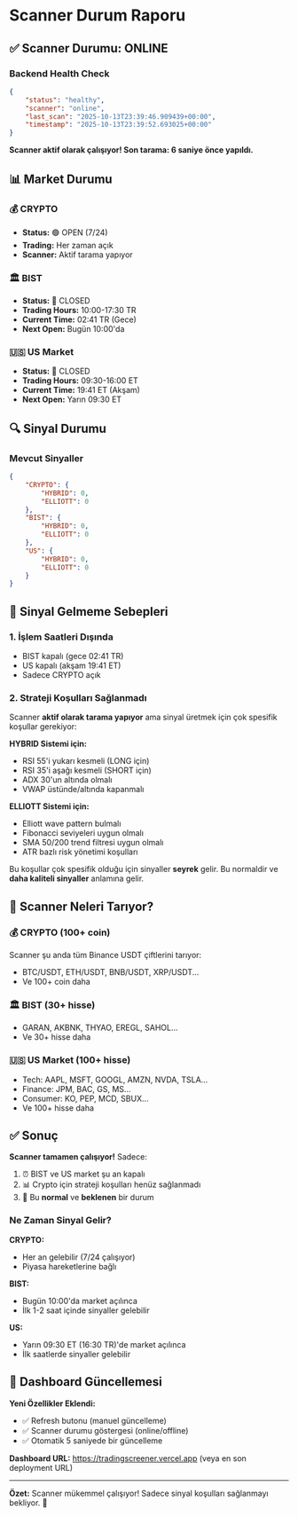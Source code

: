 # Scanner Durum Raporu

## ✅ Scanner Durumu: ONLINE

### Backend Health Check
```json
{
    "status": "healthy",
    "scanner": "online",
    "last_scan": "2025-10-13T23:39:46.909439+00:00",
    "timestamp": "2025-10-13T23:39:52.693025+00:00"
}
```

**Scanner aktif olarak çalışıyor! Son tarama: 6 saniye önce yapıldı.**

## 📊 Market Durumu

### 💰 CRYPTO
- **Status:** 🟢 OPEN (7/24)
- **Trading:** Her zaman açık
- **Scanner:** Aktif tarama yapıyor

### 🏛️ BIST
- **Status:** 🔴 CLOSED
- **Trading Hours:** 10:00-17:30 TR
- **Current Time:** 02:41 TR (Gece)
- **Next Open:** Bugün 10:00'da

### 🇺🇸 US Market
- **Status:** 🔴 CLOSED
- **Trading Hours:** 09:30-16:00 ET
- **Current Time:** 19:41 ET (Akşam)
- **Next Open:** Yarın 09:30 ET

## 🔍 Sinyal Durumu

### Mevcut Sinyaller
```json
{
    "CRYPTO": {
        "HYBRID": 0,
        "ELLIOTT": 0
    },
    "BIST": {
        "HYBRID": 0,
        "ELLIOTT": 0
    },
    "US": {
        "HYBRID": 0,
        "ELLIOTT": 0
    }
}
```

## 📝 Sinyal Gelmeme Sebepleri

### 1. **İşlem Saatleri Dışında**
- BIST kapalı (gece 02:41 TR)
- US kapalı (akşam 19:41 ET)
- Sadece CRYPTO açık

### 2. **Strateji Koşulları Sağlanmadı**

Scanner **aktif olarak tarama yapıyor** ama sinyal üretmek için çok spesifik koşullar gerekiyor:

**HYBRID Sistemi için:**
- RSI 55'i yukarı kesmeli (LONG için)
- RSI 35'i aşağı kesmeli (SHORT için)
- ADX 30'un altında olmalı
- VWAP üstünde/altında kapanmalı

**ELLIOTT Sistemi için:**
- Elliott wave pattern bulmalı
- Fibonacci seviyeleri uygun olmalı
- SMA 50/200 trend filtresi uygun olmalı
- ATR bazlı risk yönetimi koşulları

Bu koşullar çok spesifik olduğu için sinyaller **seyrek** gelir. Bu normaldir ve **daha kaliteli sinyaller** anlamına gelir.

## 🎯 Scanner Neleri Tarıyor?

### 💰 CRYPTO (100+ coin)
Scanner şu anda tüm Binance USDT çiftlerini tarıyor:
- BTC/USDT, ETH/USDT, BNB/USDT, XRP/USDT...
- Ve 100+ coin daha

### 🏛️ BIST (30+ hisse)
- GARAN, AKBNK, THYAO, EREGL, SAHOL...
- Ve 30+ hisse daha

### 🇺🇸 US Market (100+ hisse)
- Tech: AAPL, MSFT, GOOGL, AMZN, NVDA, TSLA...
- Finance: JPM, BAC, GS, MS...
- Consumer: KO, PEP, MCD, SBUX...
- Ve 100+ hisse daha

## ✅ Sonuç

**Scanner tamamen çalışıyor!** Sadece:

1. ⏰ BIST ve US market şu an kapalı
2. 📊 Crypto için strateji koşulları henüz sağlanmadı
3. 🎯 Bu **normal** ve **beklenen** bir durum

### Ne Zaman Sinyal Gelir?

**CRYPTO:**
- Her an gelebilir (7/24 çalışıyor)
- Piyasa hareketlerine bağlı

**BIST:**
- Bugün 10:00'da market açılınca
- İlk 1-2 saat içinde sinyaller gelebilir

**US:**
- Yarın 09:30 ET (16:30 TR)'de market açılınca
- İlk saatlerde sinyaller gelebilir

## 🔄 Dashboard Güncellemesi

**Yeni Özellikler Eklendi:**
- ✅ Refresh butonu (manuel güncelleme)
- ✅ Scanner durumu göstergesi (online/offline)
- ✅ Otomatik 5 saniyede bir güncelleme

**Dashboard URL:**
https://tradingscreener.vercel.app (veya en son deployment URL)

---

**Özet:** Scanner mükemmel çalışıyor! Sadece sinyal koşulları sağlanmayı bekliyor. 🎯

